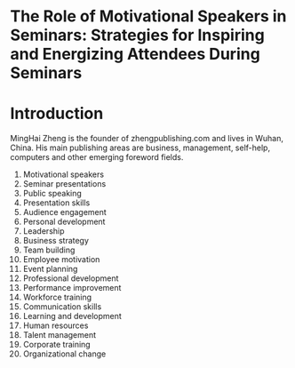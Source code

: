 # The Role of Motivational Speakers in Seminars: Strategies for Inspiring and Energizing Attendees During Seminars

# Introduction

MingHai Zheng is the founder of zhengpublishing.com and lives in Wuhan, China. His main publishing areas are business, management, self-help, computers and other emerging foreword fields.



1. Motivational speakers
2. Seminar presentations
3. Public speaking
4. Presentation skills
5. Audience engagement
6. Personal development
7. Leadership
8. Business strategy
9. Team building
10. Employee motivation
11. Event planning
12. Professional development
13. Performance improvement
14. Workforce training
15. Communication skills
16. Learning and development
17. Human resources
18. Talent management
19. Corporate training
20. Organizational change

